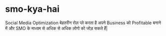 # smo-kya-hai
Social Media Optimization बेहतरीन रोल प्ले करता है अपने Business को Profitable बनाने में और SMO के माध्यम से अधिक से अधिक लोगो को जोड़ सकते हैं|
